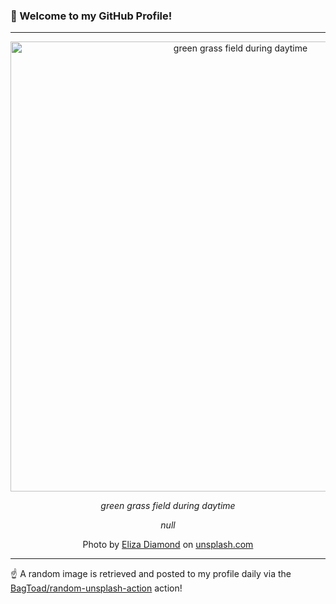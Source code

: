 ### 👋 Welcome to my GitHub Profile!

----

<div align="center">
  <img width="720" src="https://images.unsplash.com/photo-1565614240231-a4e80258d309?crop=entropy&cs=tinysrgb&fit=max&fm=jpg&ixid=M3w1NTI0OTR8MHwxfHJhbmRvbXx8fHx8fHx8fDE3NTk2NDQ3ODF8&ixlib=rb-4.1.0&q=80&w=1080" alt="green grass field during daytime">
  
  <em>green grass field during daytime</em>
  
  <em>null</em>
  
  Photo by [Eliza Diamond](null) on [unsplash.com](https://unsplash.com/)
</div>

----

☝️ A random image is retrieved and posted to my profile daily via the [BagToad/random-unsplash-action](https://github.com/BagToad/random-unsplash-action) action!
